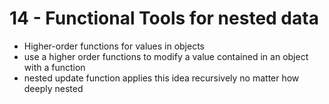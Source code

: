 # 14 - Functional Tools for nested data

- Higher-order functions for values in objects
- use a higher order functions to modify a value contained in an object with a function
- nested update function applies this idea recursively no matter how deeply nested
